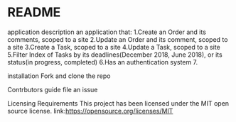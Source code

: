 # README

application description
an application that:
1.Create an Order and its comments, scoped to a site
2.Update an Order and its comment, scoped to a site
3.Create a Task, scoped to a site
4.Update a Task, scoped to a site
5.Filter Index of Tasks by its deadlines(December 2018, June 2018), or its status(in progress, completed)
6.Has an authentication system
7.

installation
Fork and clone the repo

Contrbutors guide
file an issue

Licensing Requirements
This project has been licensed under the MIT open source license. 
    link:https://opensource.org/licenses/MIT

